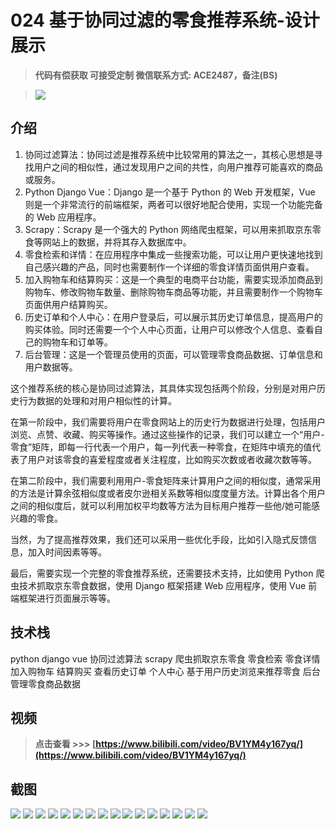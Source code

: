 # 024 基于协同过滤的零食推荐系统-设计展示

> **代码有偿获取 可接受定制 微信联系方式: ACE2487，备注(BS)**

> ![](./qrcode.jpg)

## 介绍

1. 协同过滤算法：协同过滤是推荐系统中比较常用的算法之一，其核心思想是寻找用户之间的相似性，通过发现用户之间的共性，向用户推荐可能喜欢的商品或服务。
2. Python Django Vue：Django 是一个基于 Python 的 Web 开发框架，Vue 则是一个非常流行的前端框架，两者可以很好地配合使用，实现一个功能完备的 Web 应用程序。
3. Scrapy：Scrapy 是一个强大的 Python 网络爬虫框架，可以用来抓取京东零食等网站上的数据，并将其存入数据库中。
4. 零食检索和详情：在应用程序中集成一些搜索功能，可以让用户更快速地找到自己感兴趣的产品，同时也需要制作一个详细的零食详情页面供用户查看。
5. 加入购物车和结算购买：这是一个典型的电商平台功能，需要实现添加商品到购物车、修改购物车数量、删除购物车商品等功能，并且需要制作一个购物车页面供用户结算购买。
6. 历史订单和个人中心：在用户登录后，可以展示其历史订单信息，提高用户的购买体验。同时还需要一个个人中心页面，让用户可以修改个人信息、查看自己的购物车和订单等。
7. 后台管理：这是一个管理员使用的页面，可以管理零食商品数据、订单信息和用户数据等。


这个推荐系统的核心是协同过滤算法，其具体实现包括两个阶段，分别是对用户历史行为数据的处理和对用户相似性的计算。

在第一阶段中，我们需要将用户在零食网站上的历史行为数据进行处理，包括用户浏览、点赞、收藏、购买等操作。通过这些操作的记录，我们可以建立一个“用户-零食”矩阵，即每一行代表一个用户，每一列代表一种零食，在矩阵中填充的值代表了用户对该零食的喜爱程度或者关注程度，比如购买次数或者收藏次数等等。

在第二阶段中，我们需要利用用户-零食矩阵来计算用户之间的相似度，通常采用的方法是计算余弦相似度或者皮尔逊相关系数等相似度度量方法。计算出各个用户之间的相似度后，就可以利用加权平均数等方法为目标用户推荐一些他/她可能感兴趣的零食。

当然，为了提高推荐效果，我们还可以采用一些优化手段，比如引入隐式反馈信息，加入时间因素等等。

最后，需要实现一个完整的零食推荐系统，还需要技术支持，比如使用 Python 爬虫技术抓取京东零食数据，使用 Django 框架搭建 Web 应用程序，使用 Vue 前端框架进行页面展示等等。

## 技术栈

python django vue 协同过滤算法 scrapy 爬虫抓取京东零食 零食检索 零食详情 加入购物车 结算购买 查看历史订单 个人中心 基于用户历史浏览来推荐零食 后台管理零食商品数据

## 视频

> **点击查看 \>\>\> [https://www.bilibili.com/video/BV1YM4y167yq/](https://www.bilibili.com/video/BV1YM4y167yq/)**

## 截图

![](./01.png)
![](./02.png)
![](./03.png)
![](./04.png)
![](./05.png)
![](./06.png)
![](./07.png)
![](./08.png)
![](./09.png)
![](./10.png)
![](./11.png)
![](./12.png)
![](./13.png)
![](./14.png)
![](./15.png)
![](./16.png)